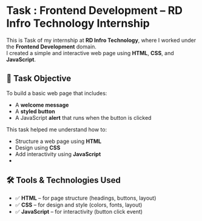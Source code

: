 # Task : Frontend Development – RD Infro Technology Internship

This is Task  of my internship at **RD Infro Technology**, where I worked under the **Frontend Development** domain.  
I created a simple and interactive web page using **HTML**, **CSS**, and **JavaScript**.


## 📌 Task Objective

To build a basic web page that includes:
- A **welcome message**
- A **styled button**
- A JavaScript **alert** that runs when the button is clicked

This task helped me understand how to:
- Structure a web page using **HTML**
- Design using **CSS**
- Add interactivity using **JavaScript**
- 

## 🛠️ Tools & Technologies Used

- ✅ **HTML** – for page structure (headings, buttons, layout)
- ✅ **CSS** – for design and style (colors, fonts, layout)
- ✅ **JavaScript** – for interactivity (button click event)



